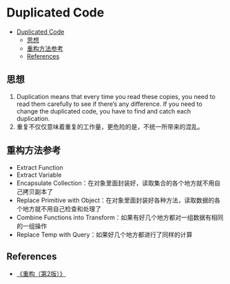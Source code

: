 # Duplicated Code


<!-- TOC -->

- [Duplicated Code](#duplicated-code)
    - [思想](#思想)
    - [重构方法参考](#重构方法参考)
    - [References](#references)

<!-- /TOC -->


## 思想
1. Duplication means that every time you read these copies, you need to read them carefully to see if there’s any
difference. If you need to change the duplicated code, you have to find and catch each duplication.
2. 重复不仅仅意味着重复的工作量，更危险的是，不统一所带来的混乱。


## 重构方法参考
* Extract Function
* Extract Variable
* Encapsulate Collection：在对象里面封装好，读取集合的各个地方就不用自己拷贝副本了
* Replace Primitive with Object：在对象里面封装好各种方法，读取数据的各个地方就不用自己检查和处理了
* Combine Functions into Transform：如果有好几个地方都对一组数据有相同的一组操作
* Replace Temp with Query：如果好几个地方都进行了同样的计算


## References
* [《重构（第2版）》](https://book.douban.com/subject/33400354/)
